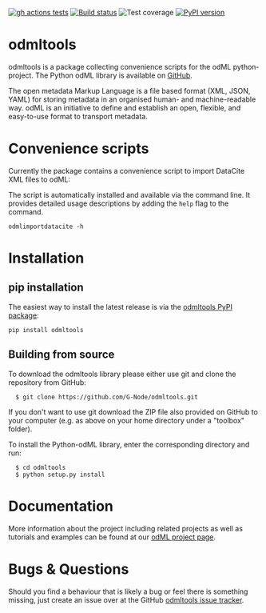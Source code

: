 [![gh actions tests](https://github.com/G-Node/odmltools/workflows/run-tests/badge.svg?branch=master)](https://github.com/G-Node/odmltools/actions)
[![Build status](https://ci.appveyor.com/api/projects/status/oo5lxr6h4pfc9ly7/branch/master?svg=true)](https://ci.appveyor.com/project/G-Node/odmltools/branch/master)
![Test coverage](https://coveralls.io/repos/github/G-Node/odmltools/badge.svg?branch=master)
[![PyPI version](https://img.shields.io/pypi/v/odmltools.svg)](https://pypi.org/project/odmltools/)

# odmltools

odmltools is a package collecting convenience scripts for the odML python-project.
The Python odML library is available on [GitHub](https://github.com/G-Node/python-odml).

The open metadata Markup Language is a file based format (XML, JSON, YAML) for storing
metadata in an organised human- and machine-readable way. odML is an initiative to define
and establish an open, flexible, and easy-to-use format to transport metadata.

# Convenience scripts

Currently the package contains a convenience script to import DataCite XML files to odML: 

The script is automatically installed and available via the command line. It provides 
detailed usage descriptions by adding the `help` flag to the command.

    odmlimportdatacite -h

# Installation

## pip installation

The easiest way to install the latest release is via the [odmltools PyPI package](https://pypi.org/project/odmltools/https://pypi.org/project/odmltools/):

    pip install odmltools

## Building from source

To download the odmltools library please either use git and clone
the repository from GitHub:

```
  $ git clone https://github.com/G-Node/odmltools.git
```

If you don't want to use git download the ZIP file also provided on
GitHub to your computer (e.g. as above on your home directory under a "toolbox"
folder).

To install the Python-odML library, enter the corresponding directory and run:

```
  $ cd odmltools
  $ python setup.py install
```

# Documentation

More information about the project including related projects as well as tutorials and
examples can be found at our [odML project page](https://g-node.github.io/python-odml).

# Bugs & Questions

Should you find a behaviour that is likely a bug or feel there is something missing,
just create an issue over at the GitHub [odmltools issue tracker](
https://github.com/G-Node/odmltools/issues).
